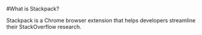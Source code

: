 

#What is Stackpack?

Stackpack is a Chrome browser extension that helps developers streamline their StackOverflow research.